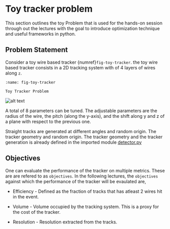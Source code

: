 # Toy tracker problem

This section outlines the toy Problem that is used for the hands-on session through out the lectures with the goal to introduce optimization technique and useful frameworks in python.

## Problem Statement

Consider a toy wire based tracker {numref}`fig-toy-tracker`. the toy wire based tracker consists in a 2D tracking system with of 4 layers of wires along `z`.

```{figure} ../images/toy_tracker/toy_tracker.png
:name: fig-toy-tracker

Toy Tracker Problem
```

![alt text](toy_tracker.png)


A total of 8 parameters can be tuned. The adjustable parameters are the radius of the wire, the pitch (along the y-axis), and the shift along y and z of a plane with respect to the previous one.


Straight tracks are generated at different angles and random origin. The tracker geometry and random origin. The tracker geometry and the tracker generation is already defined in the imported module [detector.py](https://raw.githubusercontent.com/cfteach/modules/master/detector2.py)


## Objectives 

One can evaluate the performance of the tracker on multiple metrics. These are are refered to as `objectives`. In the following lectures, the `objectives` against which the performance of the tracker will be evaulated are,

* Efficiency - Defined as the fraction of tracks that has atleast 2 wires hit in the event.

* Volume - Volume occupied by the tracking system. This is a proxy for the cost of the tracker.

* Resolution - Resolution extracted from the tracks.
